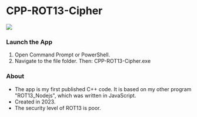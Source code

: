 # CPP-ROT13-Cipher

<img src="https://images.squarespace-cdn.com/content/v1/587b630aebbd1ab22efeeb6b/fef04d0e-c5b4-44b0-8461-e811ec04e6cb/ROT13+CPP.png"/>

### Launch the App

1) Open Command Prompt or PowerShell.
2) Navigate to the file folder. Then: CPP-ROT13-Cipher.exe

### About

- The app is my first published C++ code. It is based on my other program "ROT13_Nodejs", which was written in JavaScript.
- Created in 2023. 
- The security level of ROT13 is poor.

